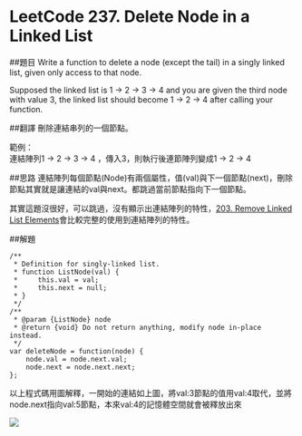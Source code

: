 # LeetCode 237. Delete Node in a Linked List

##題目
Write a function to delete a node (except the tail) in a singly linked list, given only access to that node.  
  
Supposed the linked list is 1 -> 2 -> 3 -> 4 and you are given the third node with value 3,
the linked list should become 1 -> 2 -> 4 after calling your function.  


##翻譯
刪除連結串列的一個節點。 
  
範例：   
連結陣列1 -> 2 -> 3 -> 4 ，傳入3，則執行後連節陣列變成1 -> 2 -> 4  

##思路
連結陣列每個節點(Node)有兩個屬性，值(val)與下一個節點(next)，刪除節點其實就是讓連結的val與next。都跳過當前節點指向下一個節點。  
    
其實這題沒很好，可以跳過，沒有顯示出連結陣列的特性，[203. Remove Linked List Elements](203md.md)會比較完整的使用到連結陣列的特性。


##解題
```
/**
 * Definition for singly-linked list.
 * function ListNode(val) {
 *     this.val = val;
 *     this.next = null;
 * }
 */
/**
 * @param {ListNode} node
 * @return {void} Do not return anything, modify node in-place instead.
 */
var deleteNode = function(node) {
    node.val = node.next.val;
    node.next = node.next.next;
};
```
以上程式碼用圖解釋，一開始的連結如上圖，將val:3節點的值用val:4取代，並將node.next指向val:5節點，本來val:4的記憶體空間就會被釋放出來

![](/picture/237.png)



